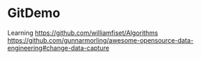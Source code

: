 # GitDemo
Learning
https://github.com/williamfiset/Algorithms
https://github.com/gunnarmorling/awesome-opensource-data-engineering#change-data-capture
